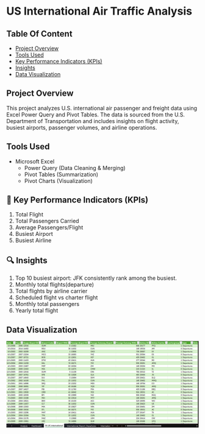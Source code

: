 # US International Air Traffic Analysis

## Table Of Content
- [Project Overview](#project-overview)  
- [Tools Used](#toolsused) 
- [Key Performance Indicators (KPIs)](#Key-Performance-Indicators-(KPIs))  
- [Insights](#insights)
- [Data Visualization](#data-visualization)

## Project Overview
This project analyzes U.S. international air passenger and freight data using Excel Power Query and Pivot Tables. The data is sourced from the U.S. Department of Transportation and includes insights on flight activity, busiest airports, passenger volumes, and airline operations.

## Tools Used
- Microsoft Excel
  - Power Query (Data Cleaning & Merging)
  - Pivot Tables (Summarization)
  - Pivot Charts (Visualization)
 
## 📌 Key Performance Indicators (KPIs)
1. Total Flight
2. Total Passengers Carried
3. Average Passengers/Flight
4. Busiest Airport
5. Busiest Airline

## 🔍 Insights
1. Top 10 busiest airport: JFK consistently rank among the busiest.
2. Monthly total flights(departure)
3. Total flights by airline carrier
4. Scheduled flight vs charter flight
5. Monthly total passengers
6. Yearly total flight

## Data Visualization
![Table](https://github.com/Ola-ykay/US-International-Air-Traffic/blob/main/us_table.png)

